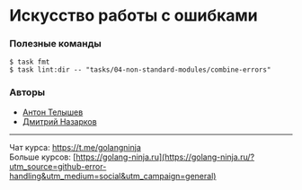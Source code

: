 # Искусство работы с ошибками

### Полезные команды

```
$ task fmt
$ task lint:dir -- "tasks/04-non-standard-modules/combine-errors" 
```

### Авторы
- [Антон Телышев](https://github.com/Antonboom)
- [Дмитрий Назарков](https://github.com/MysterySuperhero)

---

Чат курса: https://t.me/golangninja <br>
Больше курсов: [https://golang-ninja.ru](https://golang-ninja.ru/?utm_source=github-error-handling&utm_medium=social&utm_campaign=general)

